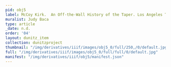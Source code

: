 ```yaml
---
pid: obj5
label: McCoy Kirk.  An Off-the-Wall History of the Taper. Los Angeles Times.
muralist: Judy Baca
type: article
_date: n.d.
order: '04'
layout: dunitz_item
collection: dunitzproject
thumbnail: "/img/derivatives/iiif/images/obj5_0/full/250,/0/default.jpg"
full: "/img/derivatives/iiif/images/obj5_0/full/full/0/default.jpg"
manifest: "/img/derivatives/iiif/obj5/manifest.json"
---
```

